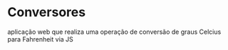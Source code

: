 # Conversores
aplicação web que realiza uma operação de conversão de graus Celcius para Fahrenheit via JS
